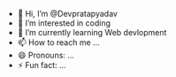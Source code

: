 - 👋 Hi, I’m @Devpratapyadav
- 👀 I’m interested in coding
- 🌱 I’m currently learning Web devlopment
- 📫 How to reach me ...
- 😄 Pronouns: ...
- ⚡ Fun fact: ...

<!---
Devpratapyadav/Devpratapyadav is a ✨ special ✨ repository because its `README.md` (this file) appears on your GitHub profile.
You can click the Preview link to take a look at your changes.
--->
